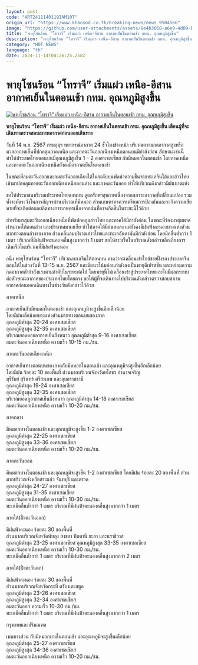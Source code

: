 ```yaml
---
layout: post
code: "ART2411140119IAM10T"
origin_url: "https://www.khaosod.co.th/breaking-news/news_9504566"
image: "https://github.com/user-attachments/assets/8e4b3068-a6e9-4d09-baa1-c86da914819c"
title: "พายุโซนร้อน “โทราจี” เริ่มแผ่ว เหนือ-อีสาน อากาศเย็นในตอนเช้า กทม. อุณหภูมิสูงขึ้น"
description: "พายุโซนร้อน “โทราจี” เริ่มแผ่ว เหนือ-อีสาน อากาศเย็นในตอนเช้า กทม. อุณหภูมิสูงขึ้น เตือนผู้ที่จะเดินทางตรวจสอบสภาพอากาศก่อนออกเดินทาง"
category: "HOT_NEWS"
language: "th"
date: 2024-11-14T04:26:25.258Z
---
```


# พายุโซนร้อน “โทราจี” เริ่มแผ่ว เหนือ-อีสาน อากาศเย็นในตอนเช้า กทม. อุณหภูมิสูงขึ้น

[![พายุโซนร้อน “โทราจี” เริ่มแผ่ว เหนือ-อีสาน อากาศเย็นในตอนเช้า กทม. อุณหภูมิสูงขึ้น](https://www.khaosod.co.th/wpapp/uploads/2024/11/weather2-1.jpg "พายุโซนร้อน “โทราจี” เริ่มแผ่ว เหนือ-อีสาน อากาศเย็นในตอนเช้า กทม. อุณหภูมิสูงขึ้น")](https://www.khaosod.co.th/wpapp/uploads/2024/11/weather2-1.jpg)

**พายุโซนร้อน “โทราจี” เริ่มแผ่ว เหนือ-อีสาน อากาศเย็นในตอนเช้า กทม. อุณหภูมิสูงขึ้น เตือนผู้ที่จะเดินทางตรวจสอบสภาพอากาศก่อนออกเดินทาง**

วันที่ 14 พ.ย. 2567 กรมอุตุฯ พยากรณ์อากาศ 24 ชั่วโมงข้างหน้า บริเวณความกดอากาศสูงหรือมวลอากาศเย็นที่ปกคลุมภาคเหนือ และภาคตะวันออกเฉียงเหนือตอนบนมีกำลังอ่อน ลักษณะเช่นนี้ทำให้ประเทศไทยตอนบนมีอุณหภูมิสูงขึ้น 1 – 2 องศาเซลเซียส กับมีหมอกในตอนเช้า โดยภาคเหนือและภาคตะวันออกเฉียงเหนือยังคงมีอากาศเย็นในตอนเช้า

ในขณะที่ลมตะวันออกและลมตะวันออกเฉียงใต้ในระดับบนพัดนำความชื้นจากทะเลจีนใต้และอ่าวไทยเข้ามาปกคลุมภาคตะวันออกเฉียงเหนือตอนล่าง และภาคตะวันออก ทำให้บริเวณดังกล่าวมีฝนบางแห่ง

ขอให้ประชาชนบริเวณประเทศไทยตอนบน ดูแลรักษาสุขภาพเนื่องจากสภาวะอากาศที่เปลี่ยนแปลง รวมทั้งระมัดระวังในการสัญจรผ่านบริเวณที่มีหมอก ส่วนเกษตรกรควรเตรียมการป้องกันและระวังความเสียหายที่จะเกิดต่อผลผลิตทางการเกษตรเนื่องจากฝนที่อาจเกิดขึ้นในระยะนี้ไว้ด้วย

สำหรับมรสุมตะวันออกเฉียงเหนือที่พัดปกคลุมอ่าวไทย และภาคใต้มีกำลังอ่อน ในขณะที่ร่องมรสุมพาดผ่านภาคใต้ตอนล่าง และประเทศมาเลเซีย ทำให้ภาคใต้มีฝนลดลง แต่ยังคงมีฝนฟ้าคะนองบางแห่งส่วนมากทางตอนล่างของภาค ส่วนคลื่นลมบริเวณอ่าวไทยและทะเลอันดามันมีกำลังอ่อน โดยมีคลื่นต่ำกว่า 1 เมตร บริเวณที่มีฝนฟ้าคะนอง คลื่นสูงมากกว่า 1 เมตร ขอให้ชาวเรือในบริเวณดังกล่าวหลีกเลี่ยงการเดินเรือในบริเวณที่มีฝนฟ้าคะนอง

อนึ่ง พายุโซนร้อน “โทราจี” บริเวณทะเลจีนใต้ตอนบน คาดว่าจะเคลื่อนเข้าใกล้ชายฝั่งของประเทศจีนตอนใต้ในช่วงวันที่ 13-15 พ.ย. 2567 และมีแนวโน้มอ่อนกำลังลงเป็นพายุดีเปรสชัน และหย่อมความกดอากาศต่ำกำลังแรงตามลำดับในระยะต่อไป โดยพายุนี้ไม่เคลื่อนเข้าสู่ประเทศไทยและไม่มีผลกระทบต่อลักษณะอากาศของประเทศไทยโดยตรง ขอให้ผู้ที่จะเดินทางไปบริเวณดังกล่าวตรวจสอบสภาพอากาศก่อนออกเดินทางในช่วงวันดังกล่าวไว้ด้วย

ภาคเหนือ

อากาศเย็นกับมีหมอกในตอนเช้า และอุณหภูมิจะสูงขึ้นอีกเล็กน้อย  
โดยมีฝนเล็กน้อยบางแห่งส่วนมากทางตอนบนของภาค  
อุณหภูมิต่ำสุด 20-24 องศาเซลเซียส  
อุณหภูมิสูงสุด 32-35 องศาเซลเซียส  
บริเวณยอดดอยอากาศเย็นถึงหนาว อุณหภูมิต่ำสุด 9-16 องศาเซลเซียส  
ลมตะวันออกเฉียงเหนือ ความเร็ว 10-15 กม./ชม.

ภาคตะวันออกเฉียงเหนือ

อากาศเย็นทางตอนบนของภาคกับมีหมอกในตอนเช้า และอุณหภูมิจะสูงขึ้นอีกเล็กน้อย  
โดยมีฝน ร้อยละ 10 ของพื้นที่ ส่วนมากบริเวณจังหวัดยโสธร อำนาจเจริญ  
บุรีรัมย์ สุรินทร์ ศรีสะเกษ และอุบลราชธานี  
อุณหภูมิต่ำสุด 19-24 องศาเซลเซียส  
อุณหภูมิสูงสุด 32-35 องศาเซลเซียส  
บริเวณยอดภูอากาศเย็นถึงหนาว อุณหภูมิต่ำสุด 14-18 องศาเซลเซียส  
ลมตะวันออกเฉียงเหนือ ความเร็ว 10-20 กม./ชม.

ภาคกลาง

มีหมอกบางในตอนเช้า และอุณหภูมิจะสูงขึ้น 1-2 องศาเซลเซียส  
อุณหภูมิต่ำสุด 22-25 องศาเซลเซียส  
อุณหภูมิสูงสุด 33-36 องศาเซลเซียส  
ลมตะวันออกเฉียงเหนือ ความเร็ว 10-20 กม./ชม.

ภาคตะวันออก

มีหมอกบางในตอนเช้า และอุณหภูมิจะสูงขึ้น 1-2 องศาเซลเซียส โดยมีฝน ร้อยละ 20 ของพื้นที่ ส่วนมากบริเวณจังหวัดสระแก้ว จันทบุรี และตราด  
อุณหภูมิต่ำสุด 24-27 องศาเซลเซียส  
อุณหภูมิสูงสุด 31-35 องศาเซลเซียส  
ลมตะวันออกเฉียงเหนือ ความเร็ว 10-30 กม./ชม.  
ทะเลมีคลื่นต่ำกว่า 1 เมตร บริเวณที่มีฝนฟ้าคะนองคลื่นสูงมากกว่า 1 เมตร

ภาคใต้(ฝั่งตะวันออก)

มีฝนฟ้าคะนอง ร้อยละ 30 ของพื้นที่  
ส่วนมากบริเวณจังหวัดพัทลุง สงขลา ปัตตานี ยะลา และนราธิวาส  
อุณหภูมิต่ำสุด 23-25 องศาเซลเซียส อุณหภูมิสูงสุด 33-35 องศาเซลเซียส  
ลมตะวันออกเฉียงเหนือ ความเร็ว 10-30 กม./ชม.  
ทะเลมีคลื่นต่ำกว่า 1 เมตร บริเวณที่มีฝนฟ้าคะนองคลื่นสูงมากกว่า 2 เมตร

ภาคใต้(ฝั่งตะวันตก)

มีฝนฟ้าคะนอง ร้อยละ 30 ของพื้นที่  
ส่วนมากบริเวณจังหวัดกระบี่ ตรัง และสตูล  
อุณหภูมิต่ำสุด 23-26 องศาเซลเซียส  
อุณหภูมิสูงสุด 32-34 องศาเซลเซียส  
ลมตะวันออก ความเร็ว 10-30 กม./ชม.  
ทะเลมีคลื่นต่ำกว่า 1 เมตร บริเวณที่มีฝนฟ้าคะนองคลื่นสูงมากกว่า 1 เมตร

กรุงเทพและปริมณฑล

เมฆบางส่วน กับมีหมอกบางในตอนเช้า และอุณหภูมิจะสูงขึ้นเล็กน้อย  
อุณหภูมิต่ำสุด 25-27 องศาเซลเซียส  
อุณหภูมิสูงสุด 34-36 องศาเซลเซียส  
ลมตะวันออกเฉียงเหนือ ความเร็ว 10-20 กม./ชม.